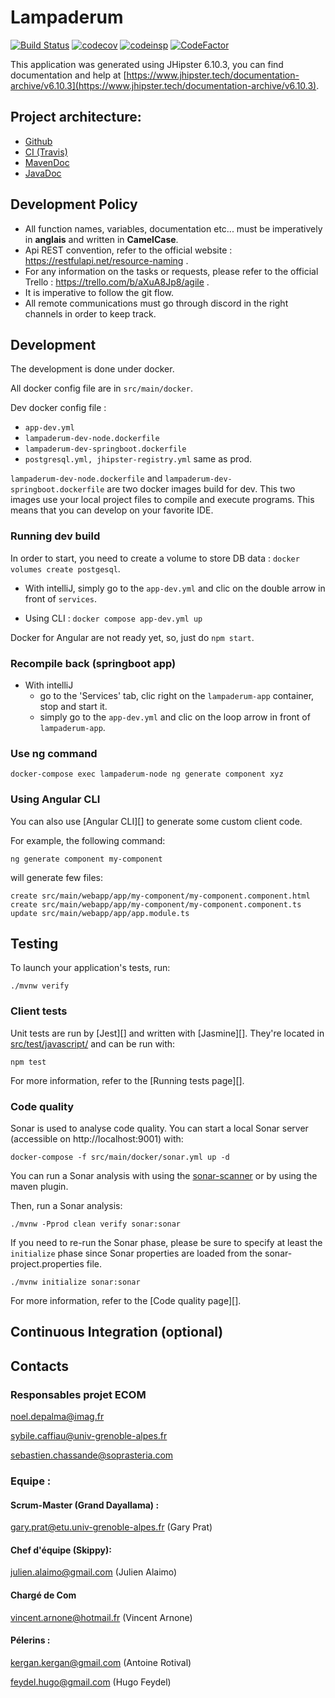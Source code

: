 # Lampaderum

[![Build Status](https://travis-ci.com/A-Julien/devops.svg?branch=master)](https://travis-ci.com/A-Julien/ECOM)
[![codecov](https://codecov.io/gh/A-Julien/devops/branch/master/graph/badge.svg)](https://codecov.io/gh/A-Julien/ECOM)
[![codeinsp](https://www.code-inspector.com/project/13966/score/svg)](https://frontend.code-inspector.com/public/project/13966/ECOM/dashboard)
[![CodeFactor](https://www.codefactor.io/repository/github/a-julien/ECOM/badge)](https://www.codefactor.io/repository/github/a-julien/ECOM)

This application was generated using JHipster 6.10.3, you can find documentation and help at [https://www.jhipster.tech/documentation-archive/v6.10.3](https://www.jhipster.tech/documentation-archive/v6.10.3).

## Project architecture:

- [Github](https://github.com/A-Julien/lampadaire-project)
- [CI (Travis)](https://travis-ci.com/A-Julien/lampadaire-project)
- [MavenDoc](https://a-julien.github.io/lampadaire-project)
- [JavaDoc]()

## Development Policy

- All function names, variables, documentation etc... must be imperatively in **anglais** and written in **CamelCase**.
- Api REST convention, refer to the official website : https://restfulapi.net/resource-naming .
- For any information on the tasks or requests, please refer to the official Trello : https://trello.com/b/aXuA8Jp8/agile .
- It is imperative to follow the git flow.
- All remote communications must go through discord in the right channels in order to keep track.

## Development

The development is done under docker.

All docker config file are in `src/main/docker`.

Dev docker config file :

- `app-dev.yml`
- `lampaderum-dev-node.dockerfile`
- `lampaderum-dev-springboot.dockerfile`
- `postgresql.yml, jhipster-registry.yml` same as prod.

`lampaderum-dev-node.dockerfile` and `lampaderum-dev-springboot.dockerfile` are two docker images build
for dev. This two images use your local project files to compile and execute programs. This means that you can develop
on your favorite IDE.

### Running dev build

In order to start, you need to create a volume to store DB data : `docker volumes create postgesql`.

- With intelliJ, simply go to the `app-dev.yml` and clic on the double arrow in front of `services`.

- Using CLI : `docker compose app-dev.yml up`

Docker for Angular are not ready yet, so, just do `npm start`.

### Recompile back (springboot app)

- With intelliJ
  - go to the 'Services' tab, clic right on the `lampaderum-app` container, stop and start it.
  - simply go to the `app-dev.yml` and clic on the loop arrow in front of `lampaderum-app`.

### Use ng command

`docker-compose exec lampaderum-node ng generate component xyz`

### Using Angular CLI

You can also use [Angular CLI][] to generate some custom client code.

For example, the following command:

```
ng generate component my-component
```

will generate few files:

```
create src/main/webapp/app/my-component/my-component.component.html
create src/main/webapp/app/my-component/my-component.component.ts
update src/main/webapp/app/app.module.ts
```

## Testing

To launch your application's tests, run:

```
./mvnw verify
```

### Client tests

Unit tests are run by [Jest][] and written with [Jasmine][]. They're located in [src/test/javascript/](src/test/javascript/) and can be run with:

```
npm test
```

For more information, refer to the [Running tests page][].

### Code quality

Sonar is used to analyse code quality. You can start a local Sonar server (accessible on http://localhost:9001) with:

```
docker-compose -f src/main/docker/sonar.yml up -d
```

You can run a Sonar analysis with using the [sonar-scanner](https://docs.sonarqube.org/display/SCAN/Analyzing+with+SonarQube+Scanner) or by using the maven plugin.

Then, run a Sonar analysis:

```
./mvnw -Pprod clean verify sonar:sonar
```

If you need to re-run the Sonar phase, please be sure to specify at least the `initialize` phase since Sonar properties are loaded from the sonar-project.properties file.

```
./mvnw initialize sonar:sonar
```

For more information, refer to the [Code quality page][].

## Continuous Integration (optional)

## Contacts

### Responsables projet ECOM

noel.depalma@imag.fr

sybile.caffiau@univ-grenoble-alpes.fr

sebastien.chassande@soprasteria.com

### Equipe :

#### Scrum-Master (Grand Dayallama) :

gary.prat@etu.univ-grenoble-alpes.fr (Gary Prat)

#### Chef d'équipe (Skippy):

julien.alaimo@gmail.com (Julien Alaimo)

#### Chargé de Com

vincent.arnone@hotmail.fr (Vincent Arnone)

#### Pélerins :

kergan.kergan@gmail.com (Antoine Rotival)

feydel.hugo@gmail.com (Hugo Feydel)
